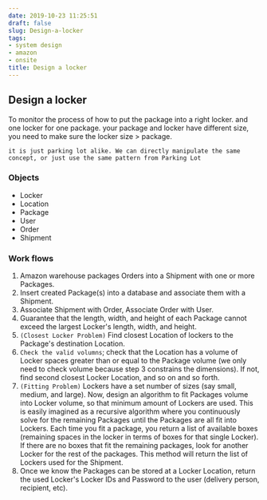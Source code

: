 ```yaml
---
date: 2019-10-23 11:25:51
draft: false
slug: Design-a-locker
tags:
- system design
- amazon
- onsite
title: Design a locker
---
```


## Design a locker

To monitor the process of how to put the package into a right locker. and one locker for one package. your package and locker have different size, you need to make sure the locker size > package.

```
it is just parking lot alike. We can directly manipulate the same concept, or just use the same pattern from Parking Lot
```

### Objects

- Locker
- Location
- Package
- User
- Order
- Shipment

### Work flows

1. Amazon warehouse packages Orders into a Shipment with one or more Packages.
2. Insert created Package(s) into a database and associate them with a Shipment. 
3. Associate Shipment with Order, Associate Order with User.
4. Guarantee that the length, width, and height of each Package cannot exceed the largest Locker's length, width, and height.
5. `(Closest Locker Problem)` Find closest Location of lockers to the Package's destination Location. 
6. `Check the valid volumns`; check that the Location has a volume of Locker spaces greater than or equal to the Package volume (we only need to check volume because step 3 constrains the dimensions). If not, find second closest Locker Location, and so on and so forth.
7. `(Fitting Problem)` Lockers have a set number of sizes (say small, medium, and large). Now, design an algorithm to fit Packages volume into Locker volume, so that minimum amount of Lockers are used. This is easily imagined as a recursive algorithm where you continuously solve for the remaining Packages until the Packages are all fit into Lockers. Each time you fit a package, you return a list of available boxes (remaining spaces in the locker in terms of boxes for that single Locker). If there are no boxes that fit the remaining packages, look for another Locker for the rest of the packages. This method will return the list of Lockers used for the Shipment.
8. Once we know the Packages can be stored at a Locker Location, return the used Locker's Locker IDs and Password to the user (delivery person, recipient, etc).